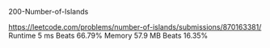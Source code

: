 200-Number-of-Islands

https://leetcode.com/problems/number-of-islands/submissions/870163381/
Runtime
5 ms
Beats
66.79%
Memory
57.9 MB
Beats
16.35%

